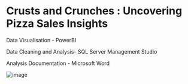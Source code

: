 # Crusts and Crunches : Uncovering Pizza Sales Insights

Data Visualisation - PowerBI

Data Cleaning and Analysis- SQL Server Management Studio

Analysis Documentation - Microsoft Word

![image](https://github.com/user-attachments/assets/3acc4c2a-0a83-4fa7-981d-4a4ff0c459da)
